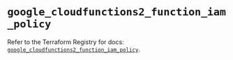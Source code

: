 # `google_cloudfunctions2_function_iam_policy`

Refer to the Terraform Registry for docs: [`google_cloudfunctions2_function_iam_policy`](https://registry.terraform.io/providers/hashicorp/google/5.15.0/docs/resources/cloudfunctions2_function_iam_policy).
